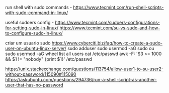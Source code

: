 run shell with sudo commands - https://www.tecmint.com/run-shell-scripts-with-sudo-command-in-linux/

useful sudoers config - https://www.tecmint.com/sudoers-configurations-for-setting-sudo-in-linux/
https://www.tecmint.com/su-vs-sudo-and-how-to-configure-sudo-in-linux/

criar um usuario sudo
https://www.cyberciti.biz/faq/how-to-create-a-sudo-user-on-ubuntu-linux-server/
sudo adduser <username>
sudo usermod -aG sudo <username> ou sudo usermod -aG wheel <username>
list all users
cat /etc/passwd
awk -F: '$3 >= 1000 && $1 != "nobody" {print $1}' /etc/passwd

https://unix.stackexchange.com/questions/113754/allow-user1-to-su-user2-without-password/115090#115090
https://askubuntu.com/questions/294736/run-a-shell-script-as-another-user-that-has-no-password
